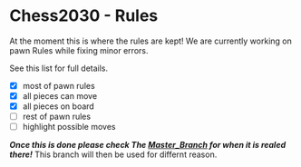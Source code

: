 # Chess2030 - Rules

At the moment this is where the rules are kept!
We are currently working on pawn Rules while fixing minor errors.

See this list for full details.

- [x] most of pawn rules
- [x] all pieces can move
- [x] all pieces on board
- [ ] rest of pawn rules
- [ ] highlight possible moves

***Once this is done please check The [Master_Branch](https://github.com/Taonga07/Chess2030) for when it is realed there!***
This branch will then be used for differnt reason.
